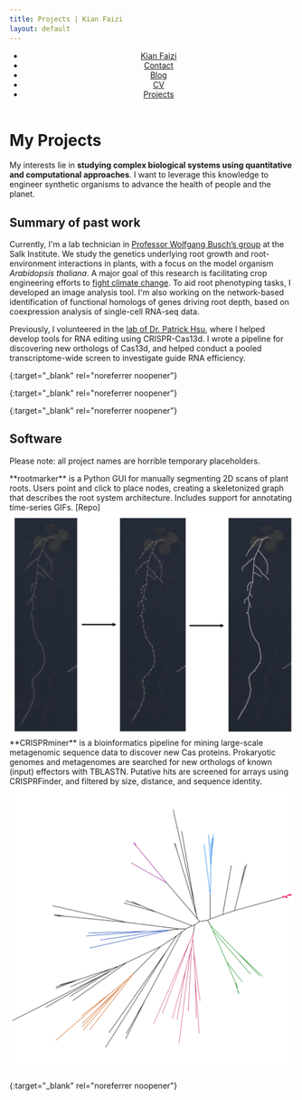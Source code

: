 ```yaml
---
title: Projects | Kian Faizi
layout: default
---
```

<header>
    <nav>
        <ul>
            <li><a href="/">Kian Faizi</a></li>
            <li><a href="/contact.html">Contact</a></li>
            <li><a href="/blog.html">Blog</a></li>
            <li><a href="/cv.html">CV</a></li>
            <li><a href="/projects.html" class="active">Projects</a></li>
        </ul>
    </nav>
</header>

# My Projects

My interests lie in **studying complex biological systems using quantitative and computational approaches**. I want to leverage this knowledge to engineer synthetic organisms to advance the health of people and the planet.

## Summary of past work
Currently, I'm a lab technician in [Professor Wolfgang Busch’s group] at the Salk Institute. We study the genetics underlying root growth and root-environment interactions in plants, with a focus on the model organism _Arabidopsis thaliana_. A major goal of this research is facilitating crop engineering efforts to [fight climate change]. To aid root phenotyping tasks, I developed an image analysis tool. I'm also working on the network-based identification of functional homologs of genes driving root depth, based on coexpression analysis of single-cell RNA-seq data.

Previously, I volunteered in the [lab of Dr. Patrick Hsu], where I helped develop tools for RNA editing using CRISPR-Cas13d. I wrote a pipeline for discovering new orthologs of Cas13d, and helped conduct a pooled transcriptome-wide screen to investigate guide RNA efficiency.

[Professor Wolfgang Busch’s group]: https://busch.salk.edu/ "Busch Lab homepage"
{:target="_blank" rel="noreferrer noopener"}

[fight climate change]: https://www.salk.edu/science/power-of-plants/ "Harnessing Plants Initiative"
{:target="_blank" rel="noreferrer noopener"}

[lab of Dr. Patrick Hsu]: http://patrickhsulab.org/ "Hsu Lab homepage"
{:target="_blank" rel="noreferrer noopener"}

## Software
Please note: all project names are horrible temporary placeholders.

<div class="project-wrapper">
<div class="project-info" markdown="1">
**rootmarker** is a Python GUI for manually segmenting 2D scans of plant roots. Users point and click to place nodes, creating a skeletonized graph that describes the root system architecture. Includes support for annotating time-series GIFs. [Repo]
</div>
<div class="project-media">
<img class="project-img" src="/assets/rootmarker.png">
</div>
</div>

<div class="project-wrapper">
<div class="project-info" markdown="1">
**CRISPRminer** is a bioinformatics pipeline for mining large-scale metagenomic sequence data to discover new Cas proteins. Prokaryotic genomes and metagenomes are searched for new orthologs of known (input) effectors with <span class="inline-code">TBLASTN</span>. Putative hits are screened for arrays using <span class="inline-code">CRISPRFinder</span>, and filtered by size, distance, and sequence identity.
</div>
<div class="project-media">
<img class="project-img" src="/assets/crisprminer.png">
</div>
</div>


[Repo]:https://github.com/kfaizi/test-roots
{:target="_blank" rel="noreferrer noopener"}
